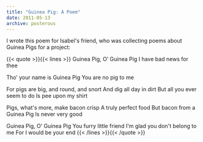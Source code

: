 ```yaml
---
title: "Guinea Pig: A Poem"
date: 2011-05-13
archive: posterous
---
```


I wrote this poem for Isabel's friend, who was collecting poems about Guinea Pigs for a project:

<!--more-->

{{< quote >}}{{< lines >}}
Guinea Pig, O’ Guinea Pig
I have bad news for thee

Tho’ your name is Guinea Pig
You are no pig to me

For pigs are big, and round, and snort
And dig all day in dirt
But all you ever seem to do
Is pee upon my shirt

Pigs, what's more, make bacon crisp
A truly perfect food
But bacon from a Guinea Pig
Is never very good

Guinea Pig, O’ Guinea Pig
You furry little friend
I'm glad you don't belong to me
For I would be your end
{{< /lines >}}{{< /quote >}}